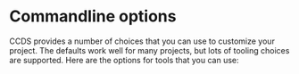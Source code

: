 # Commandline options

CCDS provides a number of choices that you can use to customize your project. The defaults work well for many projects, but lots of tooling choices are supported. Here are the options for tools that you can use:

<!-- configuration-table.py output -->

